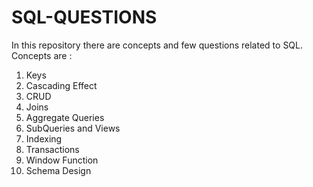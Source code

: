 # SQL-QUESTIONS
In this repository there are concepts and few questions related to SQL.
Concepts are :
1. Keys
2. Cascading Effect
3. CRUD
4. Joins
5. Aggregate Queries
6. SubQueries and Views
7. Indexing
8. Transactions
9. Window Function
10. Schema Design
